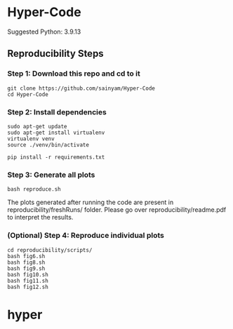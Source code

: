 # Hyper-Code

Suggested Python: 3.9.13

## Reproducibility Steps

### Step 1: Download this repo and cd to it

```
git clone https://github.com/sainyam/Hyper-Code
cd Hyper-Code
```

### Step 2: Install dependencies

```
sudo apt-get update
sudo apt-get install virtualenv
virtualenv venv
source ./venv/bin/activate 

pip install -r requirements.txt
```

### Step 3: Generate all plots

```
bash reproduce.sh
```

The plots generated after running the code are present in reproducibility/freshRuns/ folder. Please go over reproducibility/readme.pdf to interpret the results.


### (Optional) Step 4: Reproduce individual plots

```
cd reproducibility/scripts/
bash fig6.sh
bash fig8.sh
bash fig9.sh
bash fig10.sh
bash fig11.sh
bash fig12.sh
```

# hyper
